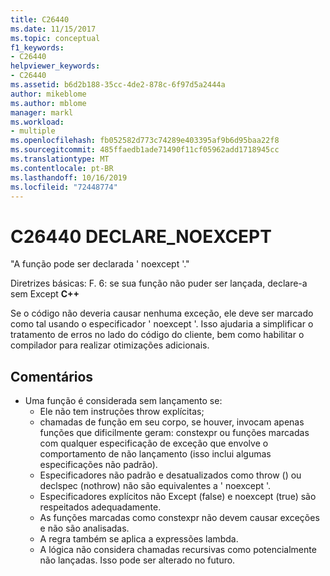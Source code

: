 ```yaml
---
title: C26440
ms.date: 11/15/2017
ms.topic: conceptual
f1_keywords:
- C26440
helpviewer_keywords:
- C26440
ms.assetid: b6d2b188-35cc-4de2-878c-6f97d5a2444a
author: mikeblome
ms.author: mblome
manager: markl
ms.workload:
- multiple
ms.openlocfilehash: fb052582d773c74289e403395af9b6d95baa22f8
ms.sourcegitcommit: 485ffaedb1ade71490f11cf05962add1718945cc
ms.translationtype: MT
ms.contentlocale: pt-BR
ms.lasthandoff: 10/16/2019
ms.locfileid: "72448774"
---
```

# <a name="c26440-declare_noexcept"></a>C26440 DECLARE_NOEXCEPT
"A função pode ser declarada ' noexcept '."

Diretrizes básicas: F. 6: se sua função não puder ser lançada, declare-a sem Except **C++**

Se o código não deveria causar nenhuma exceção, ele deve ser marcado como tal usando o especificador ' noexcept '. Isso ajudaria a simplificar o tratamento de erros no lado do código do cliente, bem como habilitar o compilador para realizar otimizações adicionais.

## <a name="remarks"></a>Comentários
- Uma função é considerada sem lançamento se:
  - Ele não tem instruções throw explícitas;
  - chamadas de função em seu corpo, se houver, invocam apenas funções que dificilmente geram: constexpr ou funções marcadas com qualquer especificação de exceção que envolve o comportamento de não lançamento (isso inclui algumas especificações não padrão).
  - Especificadores não padrão e desatualizados como throw () ou declspec (nothrow) não são equivalentes a ' noexcept '.
  - Especificadores explícitos não Except (false) e noexcept (true) são respeitados adequadamente.
  - As funções marcadas como constexpr não devem causar exceções e não são analisadas.
  - A regra também se aplica a expressões lambda.
  - A lógica não considera chamadas recursivas como potencialmente não lançadas. Isso pode ser alterado no futuro.
